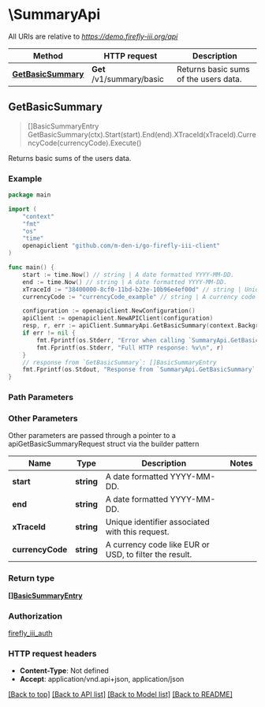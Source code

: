 # \SummaryApi

All URIs are relative to *https://demo.firefly-iii.org/api*

Method | HTTP request | Description
------------- | ------------- | -------------
[**GetBasicSummary**](SummaryApi.md#GetBasicSummary) | **Get** /v1/summary/basic | Returns basic sums of the users data.



## GetBasicSummary

> []BasicSummaryEntry GetBasicSummary(ctx).Start(start).End(end).XTraceId(xTraceId).CurrencyCode(currencyCode).Execute()

Returns basic sums of the users data.



### Example

```go
package main

import (
    "context"
    "fmt"
    "os"
    "time"
    openapiclient "github.com/m-den-i/go-firefly-iii-client"
)

func main() {
    start := time.Now() // string | A date formatted YYYY-MM-DD. 
    end := time.Now() // string | A date formatted YYYY-MM-DD. 
    xTraceId := "38400000-8cf0-11bd-b23e-10b96e4ef00d" // string | Unique identifier associated with this request. (optional)
    currencyCode := "currencyCode_example" // string | A currency code like EUR or USD, to filter the result.  (optional)

    configuration := openapiclient.NewConfiguration()
    apiClient := openapiclient.NewAPIClient(configuration)
    resp, r, err := apiClient.SummaryApi.GetBasicSummary(context.Background()).Start(start).End(end).XTraceId(xTraceId).CurrencyCode(currencyCode).Execute()
    if err != nil {
        fmt.Fprintf(os.Stderr, "Error when calling `SummaryApi.GetBasicSummary``: %v\n", err)
        fmt.Fprintf(os.Stderr, "Full HTTP response: %v\n", r)
    }
    // response from `GetBasicSummary`: []BasicSummaryEntry
    fmt.Fprintf(os.Stdout, "Response from `SummaryApi.GetBasicSummary`: %v\n", resp)
}
```

### Path Parameters



### Other Parameters

Other parameters are passed through a pointer to a apiGetBasicSummaryRequest struct via the builder pattern


Name | Type | Description  | Notes
------------- | ------------- | ------------- | -------------
 **start** | **string** | A date formatted YYYY-MM-DD.  | 
 **end** | **string** | A date formatted YYYY-MM-DD.  | 
 **xTraceId** | **string** | Unique identifier associated with this request. | 
 **currencyCode** | **string** | A currency code like EUR or USD, to filter the result.  | 

### Return type

[**[]BasicSummaryEntry**](BasicSummaryEntry.md)

### Authorization

[firefly_iii_auth](../README.md#firefly_iii_auth)

### HTTP request headers

- **Content-Type**: Not defined
- **Accept**: application/vnd.api+json, application/json

[[Back to top]](#) [[Back to API list]](../README.md#documentation-for-api-endpoints)
[[Back to Model list]](../README.md#documentation-for-models)
[[Back to README]](../README.md)

